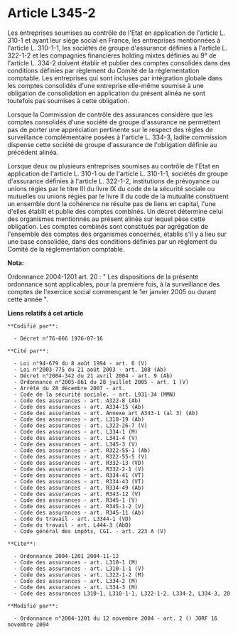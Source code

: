 # Article L345-2

Les entreprises soumises au contrôle de l'Etat en application de l'article L. 310-1 et ayant leur siège social en France, les
entreprises mentionnées à l'article L. 310-1-1, les sociétés de groupe d'assurance définies à l'article L. 322-1-2 et les
compagnies financières holding mixtes définies au 9° de l'article L. 334-2 doivent établir et publier des comptes consolidés
dans des conditions définies par règlement du Comité de la réglementation comptable. Les entreprises qui sont incluses par
intégration globale dans les comptes consolidés d'une entreprise elle-même soumise à une obligation de consolidation en
application du présent alinéa ne sont toutefois pas soumises à cette obligation.

Lorsque la Commission de contrôle des assurances considère que les comptes consolidés d'une société de groupe d'assurance ne
permettent pas de porter une appréciation pertinente sur le respect des règles de surveillance complémentaire posées à
l'article L. 334-3, ladite commission dispense cette société de groupe d'assurance de l'obligation définie au précédent
alinéa.

Lorsque deux ou plusieurs entreprises soumises au contrôle de l'Etat en application de l'article L. 310-1 ou de l'article L.
310-1-1, sociétés de groupe d'assurance définies à l'article L. 322-1-2, institutions de prévoyance ou unions régies par le
titre III du livre IX du code de la sécurité sociale ou mutuelles ou unions régies par le livre II du code de la mutualité
constituent un ensemble dont la cohérence ne résulte pas de liens en capital, l'une d'elles établit et publie des comptes
combinés. Un décret détermine celui des organismes mentionnés au présent alinéa sur lequel pèse cette obligation. Les comptes
combinés sont constitués par agrégation de l'ensemble des comptes des organismes concernés, établis s'il y a lieu sur une
base consolidée, dans des conditions définies par un règlement du Comité de la réglementation comptable.

**Nota:**

Ordonnance 2004-1201 art. 20 : " Les dispositions de la présente ordonnance sont applicables, pour la première fois, à la
surveillance des comptes de l'exercice social commençant le 1er janvier 2005 ou durant cette année ".

**Liens relatifs à cet article**

	**Codifié par**:

	  - Décret n°76-666 1976-07-16

	**Cité par**:

	  - Loi n°94-679 du 8 août 1994 - art. 6 (V)
	  - Loi n°2003-775 du 21 août 2003 - art. 108 (Ab)
	  - Décret n°2004-342 du 21 avril 2004 - art. 9 (Ab)
	  - Ordonnance n°2005-861 du 28 juillet 2005 - art. 1 (V)
	  - Arrêté du 28 décembre 2007 - art.
	  - Code de la sécurité sociale. - art. L931-34 (MMN)
	  - Code des assurances - art. A322-8 (Ab)
	  - Code des assurances - art. A334-15 (Ab)
	  - Code des assurances - art. Annexe art A343-1 (al 3) (Ab)
	  - Code des assurances - art. L310-19 (Ab)
	  - Code des assurances - art. L322-26-7 (V)
	  - Code des assurances - art. L334-1 (M)
	  - Code des assurances - art. L341-4 (V)
	  - Code des assurances - art. L345-3 (V)
	  - Code des assurances - art. R322-55-1 (Ab)
	  - Code des assurances - art. R322-55-5 (V)
	  - Code des assurances - art. R332-13 (VD)
	  - Code des assurances - art. R332-2-1 (V)
	  - Code des assurances - art. R334-41 (VT)
	  - Code des assurances - art. R334-43 (VT)
	  - Code des assurances - art. R334-49 (Ab)
	  - Code des assurances - art. R343-12 (V)
	  - Code des assurances - art. R345-1 (V)
	  - Code des assurances - art. R345-1-2 (V)
	  - Code des assurances - art. R345-11 (Ab)
	  - Code du travail - art. L3344-1 (VD)
	  - Code du travail - art. L444-3 (AbD)
	  - Code général des impôts, CGI. - art. 223 A (V)

	**Cite**:

	  - Ordonnance 2004-1201 2004-11-12
	  - Code des assurances - art. L310-1 (M)
	  - Code des assurances - art. L310-1-1 (V)
	  - Code des assurances - art. L322-1-2 (M)
	  - Code des assurances - art. L334-2 (M)
	  - Code des assurances - art. L334-3 (M)
	  - Code des assurances L310-1, L310-1-1, L322-1-2, L334-2, L334-3, 20

	**Modifié par**:

	  - Ordonnance n°2004-1201 du 12 novembre 2004 - art. 2 () JORF 16 novembre 2004
